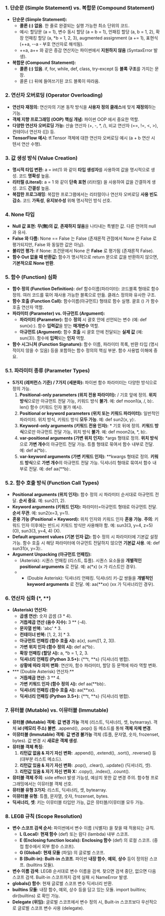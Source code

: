 ### 1. 단순문 (Simple Statement) vs. 복합문 (Compound Statement)

- **단순문 (Simple Statement):**
    - **콜론 (:) 없음**. 한 줄로 완결되는 실행 가능한 최소 단위의 코드.
    - 예시: 할당문 (a = 1), 변수 동시 할당 (a = b = 1), 언패킹 할당 (a, b = 1, 2), 확장 언패킹 할당 (a, *b = 1, 2, 3), augmented assignment (a += 1), 표현식 (++a, --a - 부호 연산자로 해석됨).
    - ++a, a++ 와 같은 증감 연산자는 파이썬에서 **지원하지 않음** (SyntaxError 발생).
- **복합문 (Compound Statement):**
    - **콜론 (:) 있음**. if, for, while, def, class, try-except 등 **블록 구조**를 가지는 문장.
    - 콜론 (:) 뒤에 들여쓰기된 코드 블록이 따라옴.

### 2. 연산자 오버로딩 (Operator Overloading)

- **연산자 재정의:** 연산자의 기본 동작 방식을 **사용자 정의 클래스**에 맞게 **재정의**하는 기능.
- **객체 지향 프로그래밍 (OOP) 핵심 개념:** 파이썬 OOP 에서 중요한 역할.
- **다양한 연산자 오버로딩 가능:** 산술 연산자 (+, -, *, /), 비교 연산자 (==, !=, <, >), 컨테이너 연산자 ([]) 등.
- **TensorFlow 예시:** tf.Tensor 객체에 대한 연산자 오버로딩 예시 (a + b 연산 시 텐서 연산 수행).

### 3. 값 생성 방식 (Value Creation)

- **명시적 타입 변환:** a = int(1) 와 같이 **타입 생성자**를 사용하여 값을 명시적으로 생성. 코드 **명확성** 높음.
- **리터럴 (Literal):** a = 1 와 같이 **단축 표현** (리터럴) 을 사용하여 값을 간결하게 생성. 코드 **간결성** 높음.
- **복잡한 프로그래밍**: 복잡한 프로그램에서는 리터럴이나 연산자 오버로딩 **사용 빈도 감소**. 코드 **가독성**, **유지보수성** 위해 명시적인 방식 선호.

### 4. None 타입

- **Null 값 표현:** **무(無)의 값**, **존재하지 않음**을 나타내는 특별한 값. 다른 언어의 null 과 유사.
- **False 와 다름:** None == False 는 False (존재론적 관점에서 None 은 False 로 평가되지만, False 와 동일한 값은 아님).
- **불리언 평가:** if None: 조건문에서 None 은 **False** 로 평가됨 (존재론적 False).
- **함수 Out 없을 때 반환값:** 함수가 명시적으로 return 문으로 값을 반환하지 않으면, **기본적으로 None 반환**.

### 5. 함수 (Function) 심화

- **함수 정의 (Function Definition):** def 함수이름(파라미터): 코드블록 형태로 함수 정의. 여러 코드를 묶어 재사용 가능한 블록으로 만듦. 클래스 정의와 유사한 구조.
- **함수 호출 (Function Call):** 함수이름(아규먼트) 형태로 함수 실행. 괄호 () 가 함수 호출 연산자 역할.
- **파라미터 (Parameter) vs. 아규먼트 (Argument):**
    - **파라미터 (Parameter):** 함수 **정의** 시 괄호 안에 선언되는 변수 (예: def sun(x):). 함수 **입력값**을 받는 **매개변수** 역할.
    - **아규먼트 (Argument):** 함수 **호출** 시 괄호 안에 전달되는 **실제 값** (예: sun(3)). 함수에 **입력**되는 **인자** 역할.
- **함수 시그니처 (Function Signature):** 함수 이름, 파라미터 목록, 반환 타입 (명시적이지 않을 수 있음) 등을 포함하는 함수 정의의 핵심 부분. 함수 사용법 이해에 중요.

### 5.1. 파라미터 종류 (Parameter Types)

- **5가지 (레퍼런스 기준) / 7가지 (세분화):** 파이썬 함수 파라미터는 다양한 방식으로 정의 가능.
    1. **Positional-only parameters (위치 전용 파라미터):** / 기호 앞에 정의. **위치 방식**으로만 아규먼트 전달 가능, 키워드 방식 **불가**. 예: def moon1(a, /, b):. len() 함수 (키워드 인자 불가 예시).
    2. **Positional or keyword parameters (위치 또는 키워드 파라미터):** 일반적인 파라미터. 위치 방식, 키워드 방식 **모두 가능**. 예: def sun2(x, y):.
    3. **Keyword-only arguments (키워드 전용 인자):** * 기호 뒤에 정의. **키워드 방식**으로만 아규먼트 전달 가능, 위치 방식 **불가**. 예: def moon2(a, *, b):.
    4. **var-positional arguments (가변 위치 인자):** *args 형태로 정의. **위치 방식**으로 **가변 개수**의 아규먼트 전달 가능. 튜플 형태로 묶여서 함수 내부로 전달. 예: def a(*b):.
    5. **var-keyword arguments (가변 키워드 인자):** **kwargs 형태로 정의. **키워드 방식**으로 **가변 개수**의 아규먼트 전달 가능. 딕셔너리 형태로 묶여서 함수 내부로 전달. 예: def aa(**b):.

### 5.2. 함수 호출 방식 (Function Call Types)

- **Positional arguments (위치 인자):** 함수 정의 시 파라미터 순서대로 아규먼트 전달. **순서 중요**. 예: sun2(1, 2).
- **Keyword arguments (키워드 인자):** 파라미터=아규먼트 형태로 아규먼트 전달. **순서 무관**. 예: sun2(x=3, y=1).
- **혼용 가능 (Positional + Keyword):** 위치 인자와 키워드 인자 **혼용 가능**. **주의**: 키워드 인자 이후에는 반드시 키워드 방식만 사용해야 함. 예: sun3(3, y=4, z=5) (O), sun3(3, y=4, 4) (X).
- **Default argument values (기본 인자 값):** 함수 정의 시 파라미터에 기본값 설정 가능. 함수 호출 시 해당 파라미터에 아규먼트 전달하지 않으면 **기본값 사용**. 예: def sun31(x, y=3):.
- **Argument Unpacking (아규먼트 언패킹):**
    - (Asterisk): 시퀀스 언패킹 (리스트, 튜플). 시퀀스 요소들을 **개별적인 positional arguments** 로 전달. 예: a(*x) (x 가 리스트인 경우).
    - * (Double Asterisk): 딕셔너리 언패킹. 딕셔너리 키-값 쌍들을 **개별적인 keyword arguments** 로 전달. 예: aa(**xx) (xx 가 딕셔너리인 경우).

### 6. 연산자 심화 (*, **)

- **(Asterisk) 연산자:**
    - **곱셈 연산:** 숫자 곱셈 (3 * 4).
    - **거듭제곱 연산 (음수 지수):** 3 ** (-4).
    - **문자열 반복:** 'abc' * 3.
    - **컨테이너 반복:** [1, 2, 3] * 3.
    - **아규먼트 언패킹 (함수 호출 시):** a(*x), sum(*[1, 2, 3]).
    - **가변 위치 인자 (함수 정의 시):** def a(*b):.
    - **확장 언패킹 (할당 시):** a, *b = 1, 2, 3.
    - **딕셔너리 언패킹 (Python 3.5+):** {**t, **s} (딕셔너리 병합).
    - **상황에 따라 의미 변화**: 연산자, 함수 파라미터, 할당 등 문맥에 따라 역할 변화.
- *** (Double Asterisk) 연산자:**
    - **거듭제곱 연산:** 3 ** 4.
    - **가변 키워드 인자 (함수 정의 시):** def aa(**bb):.
    - **딕셔너리 언패킹 (함수 호출 시):** aa(**xx).
    - **딕셔너리 언패킹 (Python 3.5+):** {**t, **s} (딕셔너리 병합).

### 7. 뮤터블 (Mutable) vs. 이뮤터블 (Immutable)

- **뮤터블 (Mutable) 객체:** **값 변경 가능** 객체 (리스트, 딕셔너리, 셋, bytearray). 객체 **id (메모리 주소) 불변**. .append(), .pop() 등 메소드를 통해 **객체 자체 변경**.
- **이뮤터블 (Immutable) 객체:** **값 변경 불가능** 객체 (튜플, 문자열, 숫자, frozenset, bytes). 값 변경 시 **새로운 객체 생성**.
- **뮤터블 객체 특징:**
    1. **리턴값 없음 & 자기 자신 변화:** .append(), .extend(), .sort(), .reverse() 등 (대부분 리스트 메소드).
    2. **리턴값 있음 & 자기 자신 변화:** .pop(), .clear(), .update() (딕셔너리, 셋).
    3. **리턴값 있음 & 자기 자신 변화 X:** .copy(), .index(), .count().
- **뮤터블 객체 주의**: side effect 발생 가능성, 예상치 못한 값 변경 주의. 함수형 프로그래밍에서는 이뮤터블 객체 선호.
- **뮤터블 유형 3가지**: 리스트, 딕셔너리, 셋, bytearray.
- **이뮤터블 유형**: 튜플, 문자열, 숫자, frozenset, bytes.
- **딕셔너리, 셋**: 키는 이뮤터블 타입만 가능, 값은 뮤터블/이뮤터블 모두 가능.

### 8. LEGB 규칙 (Scope Resolution)

- **변수 스코프 검색 순서:** 파이썬에서 변수 이름 (식별자) 을 찾을 때 적용되는 규칙.
    - **L (Local):** **현재 함수** (def) 또는 람다 (lambda) 내부 스코프.
    - **E (Enclosing function locals):** **Enclosing 함수** (def) 의 로컬 스코프. (중첩 함수에서 외부 함수 스코프).
    - **G (Global):** **현재 모듈** (파일) 의 글로벌 스코프.
    - **B (Built-in):** **Built-in 스코프**. 파이썬 **내장 함수**, **예외**, **상수** 등이 정의된 스코프. (builtins 모듈).
- **변수 이름 검색**: LEGB 순서대로 변수 이름을 검색. 찾으면 검색 중단, 없으면 다음 스코프 검색. Built-in 스코프까지 검색 실패 시 NameError 발생.
- **globals() 함수**: 현재 글로벌 스코프 변수 딕셔너리 반환.
- **builtins 모듈**: 내장 함수, 예외, 상수 등을 담고 있는 모듈. import builtins; dir(builtins) 로 확인 가능.
- **Delegate (위임):** 글로벌 스코프에서 변수 정의 시, Built-in 스코프보다 우선적으로 글로벌 스코프 변수 사용 (delegate).